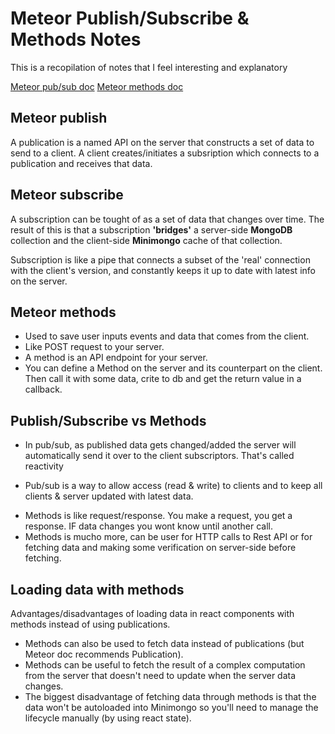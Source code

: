 # Meteor Publish/Subscribe & Methods Notes

This is a recopilation of notes that I feel interesting and explanatory

[Meteor pub/sub doc](https://docs.meteor.com/api/pubsub.html)
[Meteor methods doc](https://guide.meteor.com/methods.html)

## Meteor publish

A publication is a named API on the server that constructs a set of data to send to a client. A client creates/initiates a subsription which connects to a publication and receives that data.

## Meteor subscribe

A subscription can be tought of as a set of data that changes over time.
The result of this is that a subscription **'bridges'** a server-side **MongoDB** collection and the client-side **Minimongo** cache of that collection.

Subscription is like a pipe that connects a subset of the 'real' connection with the client's version, and constantly keeps it up to date with latest info on the server.

## Meteor methods

* Used to save user inputs events and data that comes from the client.
* Like POST request to your server.
* A method is an API endpoint for your server.
* You can define a Method on the server and its counterpart on the client. Then call it with some data, crite to db and get the return value in a callback.

## Publish/Subscribe vs Methods

* In pub/sub, as published data gets changed/added the server will automatically send it over to the client subscriptors. That's called reactivity

- Pub/sub is a way to allow access (read & write) to clients and to keep all clients & server updated with latest data.

* Methods is like request/response. You make a request, you get a response. IF data changes you wont know until another call.
* Methods is mucho more, can be user for HTTP calls to Rest API or for fetching data and making some verification on server-side before fetching.

## Loading data with methods

Advantages/disadvantages of loading data in react components with methods instead of using publications.

* Methods can also be used to fetch data instead of publications (but Meteor doc recommends Publication).
* Methods can be useful to fetch the result of a complex computation from the server that doesn't need to update when the server data changes.
* The biggest disadvantage of fetching data through methods is that the data won't be autoloaded into Minimongo so you'll need to manage the lifecycle manually (by using react state).

